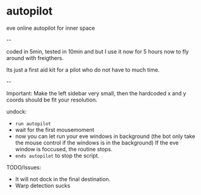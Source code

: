 # autopilot
eve online autopilot for inner space

--

coded in 5min, tested in 10min and but I use it now for 5 hours now to fly around with freigthers.

Its just a first aid kit for a pilot who do not have to much time.

--

Important: Make the left sidebar very small, then the hardcoded x and y coords should be fit your resolution.

undock: 
  - `run autopilot` 
  - wait for the first mousemoment
  - now you can let run your eve windows in background (the bot only take the mouse control if the windows is in the background)
  If the eve window is foccused, the routine stops.
  - `ends autopilot` to stop the script.

TODO/Issues: 
  - It will not dock in the final destination.
  - Warp detection sucks
